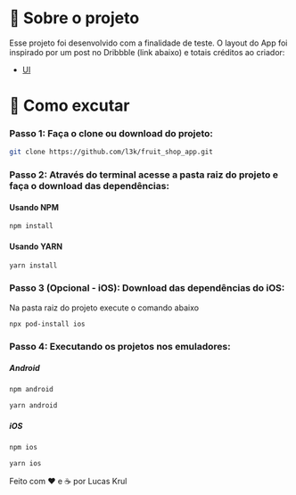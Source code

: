 # :rocket: Sobre o projeto

Esse projeto foi desenvolvido com a finalidade de teste. O layout do App foi inspirado por um post no Dribbble (link abaixo) e totais créditos ao criador:

- [UI](https://dribbble.com/shots/15487383-Beauty-Product-Shop-App)

# 🤔 Como excutar

### Passo 1: Faça o clone ou download do projeto:
```sh
git clone https://github.com/l3k/fruit_shop_app.git
```


### Passo 2: Através do terminal acesse a pasta raiz do projeto e faça o download das dependências:
#### Usando NPM
```sh
npm install
```
#### Usando YARN
```sh
yarn install
```

### Passo 3 (Opcional - iOS): Download das dependências do iOS:
Na pasta raiz do projeto execute o comando abaixo
```sh
npx pod-install ios
```


### Passo 4: Executando os projetos nos emuladores:
##### Android
```sh
npm android
```
```sh
yarn android
```
##### iOS
```sh
npm ios
```
```sh
yarn ios
```


Feito com ♥ e ☕ por Lucas Krul 
